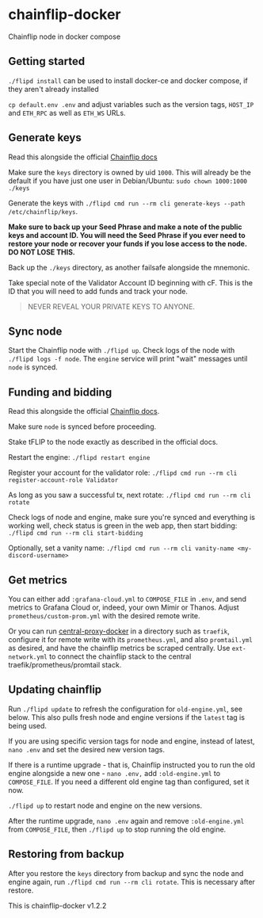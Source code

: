 # chainflip-docker

Chainflip node in docker compose

## Getting started

`./flipd install` can be used to install docker-ce and docker compose, if they aren't already installed

`cp default.env .env` and adjust variables such as the version tags, `HOST_IP` and `ETH_RPC` as well as `ETH_WS` URLs.

## Generate keys

Read this alongside the official [Chainflip docs](https://docs.chainflip.io/perseverance/validator-setup/keys)

Make sure the `keys` directory is owned by uid `1000`. This will already be the default if you have
just one user in Debian/Ubuntu: `sudo chown 1000:1000 ./keys`

Generate the keys with `./flipd cmd run --rm cli generate-keys --path /etc/chainflip/keys`.

**Make sure to back up your Seed Phrase and make a note of the public keys and account ID. You will need the Seed Phrase if you ever need to restore your node or recover your funds if you lose access to the node. DO NOT LOSE THIS.**

Back up the `./keys` directory, as another failsafe alongside the mnemonic.

Take special note of the Validator Account ID beginning with cF. This is the ID that you will need to add funds and track your node.

> NEVER REVEAL YOUR PRIVATE KEYS TO ANYONE.

## Sync node

Start the Chainflip node with `./flipd up`. Check logs of the node with `./flipd logs -f node`. The `engine` service will
print "wait" messages until `node` is synced.

## Funding and bidding

Read this alongside the official [Chainflip docs](https://docs.chainflip.io/perseverance/funding/funding-and-bidding).

Make sure `node` is synced before proceeding.

Stake tFLIP to the node exactly as described in the official docs.

Restart the engine: `./flipd restart engine`

Register your account for the validator role: `./flipd cmd run --rm cli register-account-role Validator`

As long as you saw a successful tx, next rotate: `./flipd cmd run --rm cli rotate`

Check logs of node and engine, make sure you're synced and everything is working well, check status is green in the web
app, then start bidding: `./flipd cmd run --rm cli start-bidding`

Optionally, set a vanity name: `./flipd cmd run --rm cli vanity-name <my-discord-username>`

## Get metrics

You can either add `:grafana-cloud.yml` to `COMPOSE_FILE` in `.env`, and send metrics to Grafana Cloud or, indeed,
your own Mimir or Thanos. Adjust `prometheus/custom-prom.yml` with the desired remote write.

Or you can run [central-proxy-docker](https://github.com/CryptoManufaktur-io/central-proxy-docker) in a directory
such as `traefik`, configure it for remote write with its `prometheus.yml`, and also `promtail.yml` as desired,
and have the chainflip metrics be scraped centrally. Use `ext-network.yml` to connect the chainflip stack to the
central traefik/prometheus/promtail stack.

## Updating chainflip

Run `./flipd update` to refresh the configuration for `old-engine.yml`, see below. This also pulls fresh node and
engine versions if the `latest` tag is being used.

If you are using specific version tags for node and engine, instead of latest, `nano .env` and set the desired new
version tags.

If there is a runtime upgrade - that is, Chainflip instructed you to run the old engine alongside a new one -
`nano .env,` add `:old-engine.yml` to `COMPOSE_FILE`. If you need a different old engine tag than
configured, set it now.

`./flipd up` to restart node and engine on the new versions.

After the runtime upgrade, `nano .env` again and remove `:old-engine.yml` from `COMPOSE_FILE`, then `./flipd up` to
stop running the old engine.

## Restoring from backup

After you restore the `keys` directory from backup and sync the node and engine again, run
`./flipd cmd run --rm cli rotate`. This is necessary after restore.

This is chainflip-docker v1.2.2
